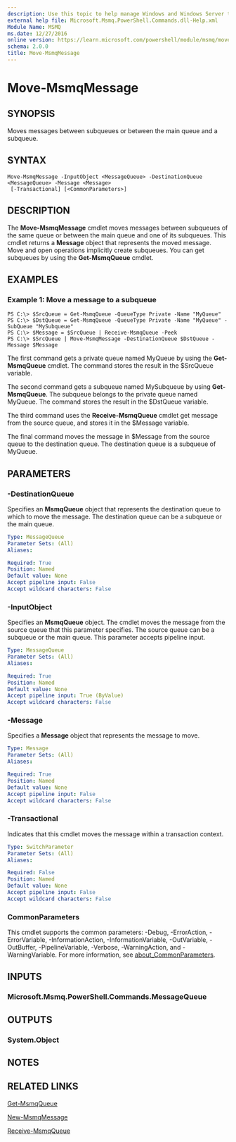 ```yaml
---
description: Use this topic to help manage Windows and Windows Server technologies with Windows PowerShell.
external help file: Microsoft.Msmq.PowerShell.Commands.dll-Help.xml
Module Name: MSMQ
ms.date: 12/27/2016
online version: https://learn.microsoft.com/powershell/module/msmq/move-msmqmessage?view=windowsserver2025-ps&wt.mc_id=ps-gethelp
schema: 2.0.0
title: Move-MsmqMessage
---
```


# Move-MsmqMessage

## SYNOPSIS
Moves messages between subqueues or between the main queue and a subqueue.

## SYNTAX

```
Move-MsmqMessage -InputObject <MessageQueue> -DestinationQueue <MessageQueue> -Message <Message>
 [-Transactional] [<CommonParameters>]
```

## DESCRIPTION
The **Move-MsmqMessage** cmdlet moves messages between subqueues of the same queue or between the main queue and one of its subqueues.
This cmdlet returns a **Message** object that represents the moved message.
Move and open operations implicitly create subqueues.
You can get subqueues by using the **Get-MsmqQueue** cmdlet.

## EXAMPLES

### Example 1: Move a message to a subqueue
```
PS C:\> $SrcQueue = Get-MsmqQueue -QueueType Private -Name "MyQueue"
PS C:\> $DstQueue = Get-MsmqQueue -QueueType Private -Name "MyQueue" -SubQueue "MySubqueue"
PS C:\> $Message = $SrcQueue | Receive-MsmqQueue -Peek
PS C:\> $SrcQueue | Move-MsmqMessage -DestinationQueue $DstQueue -Message $Message
```

The first command gets a private queue named MyQueue by using the **Get-MsmqQueue** cmdlet.
The command stores the result in the $SrcQueue variable.

The second command gets a subqueue named MySubqueue by using **Get-MsmqQueue**.
The subqueue belongs to the private queue named MyQueue.
The command stores the result in the $DstQueue variable.

The third command uses the **Receive-MsmqQueue** cmdlet get message from the source queue, and stores it in the $Message variable.

The final command moves the message in $Message from the source queue to the destination queue.
The destination queue is a subqueue of MyQueue.

## PARAMETERS

### -DestinationQueue
Specifies an **MsmqQueue** object that represents the destination queue to which to move the message.
The destination queue can be a subqueue or the main queue.

```yaml
Type: MessageQueue
Parameter Sets: (All)
Aliases:

Required: True
Position: Named
Default value: None
Accept pipeline input: False
Accept wildcard characters: False
```

### -InputObject
Specifies an **MsmqQueue** object.
The cmdlet moves the message from the source queue that this parameter specifies.
The source queue can be a subqueue or the main queue.
This parameter accepts pipeline input.

```yaml
Type: MessageQueue
Parameter Sets: (All)
Aliases:

Required: True
Position: Named
Default value: None
Accept pipeline input: True (ByValue)
Accept wildcard characters: False
```

### -Message
Specifies a **Message** object that represents the message to move.

```yaml
Type: Message
Parameter Sets: (All)
Aliases:

Required: True
Position: Named
Default value: None
Accept pipeline input: False
Accept wildcard characters: False
```

### -Transactional
Indicates that this cmdlet moves the message within a transaction context.

```yaml
Type: SwitchParameter
Parameter Sets: (All)
Aliases:

Required: False
Position: Named
Default value: None
Accept pipeline input: False
Accept wildcard characters: False
```

### CommonParameters
This cmdlet supports the common parameters: -Debug, -ErrorAction, -ErrorVariable, -InformationAction, -InformationVariable, -OutVariable, -OutBuffer, -PipelineVariable, -Verbose, -WarningAction, and -WarningVariable. For more information, see [about_CommonParameters](https://go.microsoft.com/fwlink/?LinkID=113216).

## INPUTS

### Microsoft.Msmq.PowerShell.Commands.MessageQueue

## OUTPUTS

### System.Object

## NOTES

## RELATED LINKS

[Get-MsmqQueue](./Get-MsmqQueue.md)

[New-MsmqMessage](./New-MsmqMessage.md)

[Receive-MsmqQueue](./Receive-MsmqQueue.md)

